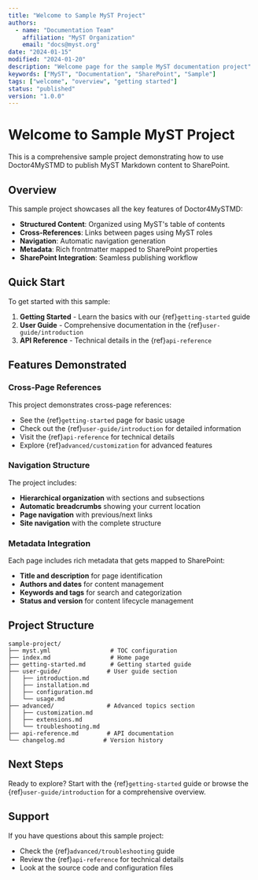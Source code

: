 ```yaml
---
title: "Welcome to Sample MyST Project"
authors:
  - name: "Documentation Team"
    affiliation: "MyST Organization"
    email: "docs@myst.org"
date: "2024-01-15"
modified: "2024-01-20"
description: "Welcome page for the sample MyST documentation project"
keywords: ["MyST", "Documentation", "SharePoint", "Sample"]
tags: ["welcome", "overview", "getting started"]
status: "published"
version: "1.0.0"
---
```


# Welcome to Sample MyST Project

This is a comprehensive sample project demonstrating how to use Doctor4MySTMD to publish MyST Markdown content to SharePoint.

## Overview

This sample project showcases all the key features of Doctor4MySTMD:

- **Structured Content**: Organized using MyST's table of contents
- **Cross-References**: Links between pages using MyST roles
- **Navigation**: Automatic navigation generation
- **Metadata**: Rich frontmatter mapped to SharePoint properties
- **SharePoint Integration**: Seamless publishing workflow

## Quick Start

To get started with this sample:

1. **Getting Started** - Learn the basics with our {ref}`getting-started` guide
2. **User Guide** - Comprehensive documentation in the {ref}`user-guide/introduction`
3. **API Reference** - Technical details in the {ref}`api-reference`

## Features Demonstrated

### Cross-Page References

This project demonstrates cross-page references:

- See the {ref}`getting-started` page for basic usage
- Check out the {ref}`user-guide/introduction` for detailed information
- Visit the {ref}`api-reference` for technical details
- Explore {ref}`advanced/customization` for advanced features

### Navigation Structure

The project includes:

- **Hierarchical organization** with sections and subsections
- **Automatic breadcrumbs** showing your current location
- **Page navigation** with previous/next links
- **Site navigation** with the complete structure

### Metadata Integration

Each page includes rich metadata that gets mapped to SharePoint:

- **Title and description** for page identification
- **Authors and dates** for content management
- **Keywords and tags** for search and categorization
- **Status and version** for content lifecycle management

## Project Structure

```
sample-project/
├── myst.yml                 # TOC configuration
├── index.md                 # Home page
├── getting-started.md       # Getting started guide
├── user-guide/             # User guide section
│   ├── introduction.md
│   ├── installation.md
│   ├── configuration.md
│   └── usage.md
├── advanced/               # Advanced topics section
│   ├── customization.md
│   ├── extensions.md
│   └── troubleshooting.md
├── api-reference.md        # API documentation
└── changelog.md           # Version history
```

## Next Steps

Ready to explore? Start with the {ref}`getting-started` guide or browse the {ref}`user-guide/introduction` for a comprehensive overview.

## Support

If you have questions about this sample project:

- Check the {ref}`advanced/troubleshooting` guide
- Review the {ref}`api-reference` for technical details
- Look at the source code and configuration files

